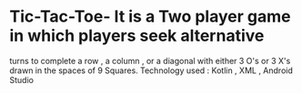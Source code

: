 # Tic-Tac-Toe- It is a Two player game in which players seek alternative 
turns to complete a row , a column , or a diagonal with either 3 O's 
or 3 X's drawn in the spaces of 9 Squares.
Technology used : Kotlin , XML , Android Studio
